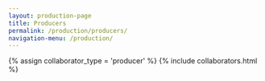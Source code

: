 ```yaml
---
layout: production-page
title: Producers
permalink: /production/producers/
navigation-menu: /production/
---
```


{% assign collaborator_type = 'producer' %}
{% include collaborators.html %}
